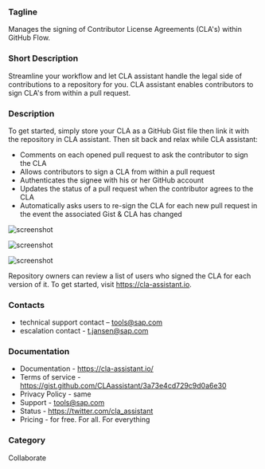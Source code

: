### Tagline
Manages the signing of Contributor License Agreements (CLA's) within GitHub Flow.

### Short Description
Streamline your workflow and let CLA assistant handle the legal side of contributions to a repository for you. CLA assistant enables contributors to sign CLA's from within a pull request.

### Description
To get started, simply store your CLA as a GitHub Gist file then link it with the repository in CLA assistant. Then sit back and relax while CLA assistant:

- Comments on each opened pull request to ask the contributor to sign the CLA
- Allows contributors to sign a CLA from within a pull request
- Authenticates the signee with his or her GitHub account
- Updates the status of a pull request when the contributor agrees to the CLA
- Automatically asks users to re-sign the CLA for each new pull request in the event the associated Gist & CLA has changed

![screenshot](https://raw.githubusercontent.com/cla-assistant/cla-assistant/master/linked_CLAs.png)


![screenshot](https://raw.githubusercontent.com/cla-assistant/cla-assistant/master/sign_cla.png)


![screenshot](https://raw.githubusercontent.com/cla-assistant/cla-assistant/master/src/assets/images/preview.gif)

Repository owners can review a list of users who signed the CLA for each version of it. To get started, visit https://cla-assistant.io.

### Contacts
- technical support contact – tools@sap.com
- escalation contact - t.jansen@sap.com

### Documentation
- Documentation - https://cla-assistant.io/
- Terms of service - https://gist.github.com/CLAassistant/3a73e4cd729c9d0a6e30
- Privacy Policy - same
- Support - tools@sap.com
- Status - https://twitter.com/cla_assistant
- Pricing - for free. For all. For everything

### Category
Collaborate
